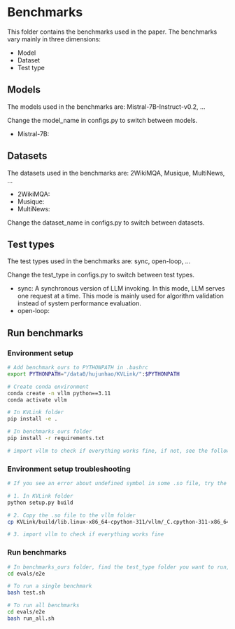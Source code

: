 # Benchmarks

This folder contains the benchmarks used in the paper. The benchmarks vary mainly in three dimensions:
- Model
- Dataset
- Test type

## Models

The models used in the benchmarks are: Mistral-7B-Instruct-v0.2, ...

Change the model_name in configs.py to switch between models.

- Mistral-7B: 

## Datasets

The datasets used in the benchmarks are: 2WikiMQA, Musique, MultiNews, ...

- 2WikiMQA:
- Musique:
- MultiNews:

Change the dataset_name in configs.py to switch between datasets.

## Test types

The test types used in the benchmarks are: sync, open-loop, ...

Change the test_type in configs.py to switch between test types.

- sync: A synchronous version of LLM invoking. In this mode, LLM serves one request at a time. This mode is mainly used for algorithm validation instead of system performance evaluation.
- open-loop: 


## Run benchmarks

### Environment setup

```bash
# Add benchmark_ours to PYTHONPATH in .bashrc
export PYTHONPATH="/data0/hujunhao/KVLink/":$PYTHONPATH

# Create conda environment 
conda create -n vllm python==3.11
conda activate vllm

# In KVLink folder
pip install -e . 

# In benchmarks_ours folder
pip install -r requirements.txt

# import vllm to check if everything works fine, if not, see the following steps
```

### Environment setup troubleshooting

```bash
# If you see an error about undefined symbol in some .so file, try the following (after finishing all steps in the previous section):

# 1. In KVLink folder
python setup.py build

# 2. Copy the .so file to the vllm folder
cp KVLink/build/lib.linux-x86_64-cpython-311/vllm/_C.cpython-311-x86_64-linux-gnu.so KVLink/vllm/

# 3. import vllm to check if everything works fine
```

### Run benchmarks

```bash 
# In benchmarks_ours folder, find the test_type folder you want to run, e.g., e2e
cd evals/e2e

# To run a single benchmark
bash test.sh

# To run all benchmarks
cd evals/e2e
bash run_all.sh
```


